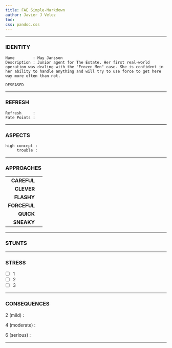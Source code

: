 ```yaml
---
title: FAE Simple-Markdown
author: Javier J Velez
toc:
css: pandoc.css
---
```


---

### IDENTITY

```
Name        : May Jansson
Description : Junior agent for The Estate. Her first real-world operation was dealing with the "Frozen Men" case. She is confident in her ability to handle anything and will try to use force to get here way more often than not.

DESEASED

```

---

### REFRESH

```
Refresh     :
Fate Points :
```

---

### ASPECTS

```
high concept :
     trouble :
```

---

### APPROACHES

| | |
| ----------------: | :---------------- |
|**CAREFUL** | |
|**CLEVER** | |
|**FLASHY** | |
|**FORCEFUL** | |
|**QUICK** | |
|**SNEAKY** | |

---

### STUNTS

---

### STRESS

- [ ] 1
- [ ] 2
- [ ] 3

---

### CONSEQUENCES

2 (mild)
:

4 (moderate)
:

6 (serious)
:

---

